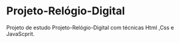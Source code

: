 # Projeto-Relógio-Digital
Projeto de estudo Projeto-Relógio-Digital com técnicas  Html ,Css e JavaScprit.
